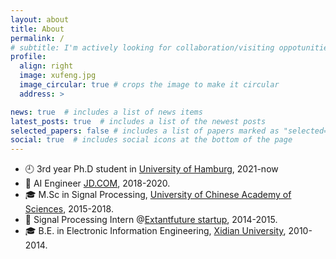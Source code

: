 ```yaml
---
layout: about
title: About
permalink: /
# subtitle: I'm actively looking for collaboration/visiting oppotunities in **LLMs+Robotics**
profile:
  align: right
  image: xufeng.jpg
  image_circular: true # crops the image to make it circular
  address: >

news: true  # includes a list of news items
latest_posts: true  # includes a list of the newest posts
selected_papers: false # includes a list of papers marked as "selected={true}"
social: true  # includes social icons at the bottom of the page
---
```


<script src="https://unpkg.com/typeit@8.7.1/dist/index.umd.js"></script>

<p id="companionMethods"></p>


- 🕘 3rd year Ph.D student in [University of Hamburg](https://www.inf.uni-hamburg.de/en/inst/ab/wtm.html), 2021-now
- 👔 AI Engineer [JD.COM](jd.com), 2018-2020.
- 🎓 M.Sc in Signal Processing, [University of Chinese Academy of Sciences](https://english.ucas.ac.cn/), 2015-2018.
- 👔 Signal Processing Intern @[Extantfuture startup](https://extantfuture.com/), 2014-2015.
- 🎓 B.E. in Electronic Information Engineering, [Xidian University](https://www.xidian.edu.cn), 2010-2014.


<script>
new TypeIt("#companionMethods", {
  speed: 50,
  waitUntilVisible: true,
})
  .type("👋 Hi, ", { delay: 1800 })
  .type("I'm", { delay: 300 })
  .move(-1)
  .delete(1)
  .type(" a")
  .move(null, { to: "END" })
  .type(" activly")
  .pause(300)
  .move(-2)
  .type("e")
  .move(null, { to: "END" })
  .type(" seeking for collaborations in ")
  .pause(300)
  .type("<b> LLMs + Robotics. </b>")

  .go();
</script>